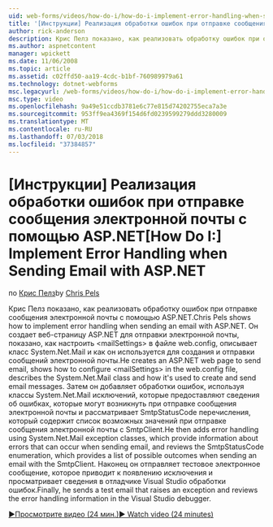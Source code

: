 ```yaml
---
uid: web-forms/videos/how-do-i/how-do-i-implement-error-handling-when-sending-email-with-aspnet
title: '[Инструкции] Реализация обработки ошибок при отправке сообщения электронной почты с помощью ASP.NET | Документация Майкрософт'
author: rick-anderson
description: Крис Пелз показано, как реализовать обработку ошибок при отправке сообщения электронной почты с помощью ASP.NET. Он создает веб-страницу ASP.NET для отправки электронной почты, показано, как настроить & lt....
ms.author: aspnetcontent
manager: wpickett
ms.date: 11/06/2008
ms.topic: article
ms.assetid: c02ffd50-aa19-4cdc-b1bf-760989979a61
ms.technology: dotnet-webforms
msc.legacyurl: /web-forms/videos/how-do-i/how-do-i-implement-error-handling-when-sending-email-with-aspnet
msc.type: video
ms.openlocfilehash: 9a49e51ccdb3781e6c77e815d74202755eca7a3e
ms.sourcegitcommit: 953ff9ea4369f154d6fd0239599279ddd3280009
ms.translationtype: MT
ms.contentlocale: ru-RU
ms.lasthandoff: 07/03/2018
ms.locfileid: "37384857"
---
```

<a name="how-do-i-implement-error-handling-when-sending-email-with-aspnet"></a><span data-ttu-id="c64da-104">[Инструкции] Реализация обработки ошибок при отправке сообщения электронной почты с помощью ASP.NET</span><span class="sxs-lookup"><span data-stu-id="c64da-104">[How Do I:] Implement Error Handling when Sending Email with ASP.NET</span></span>
====================
<span data-ttu-id="c64da-105">по [Крис Пелз](https://twitter.com/chrispels)</span><span class="sxs-lookup"><span data-stu-id="c64da-105">by [Chris Pels](https://twitter.com/chrispels)</span></span>

<span data-ttu-id="c64da-106">Крис Пелз показано, как реализовать обработку ошибок при отправке сообщения электронной почты с помощью ASP.NET.</span><span class="sxs-lookup"><span data-stu-id="c64da-106">Chris Pels shows how to implement error handling when sending an email with ASP.NET.</span></span> <span data-ttu-id="c64da-107">Он создает веб-страницу ASP.NET для отправки электронной почты, показано, как настроить &lt;mailSettings&gt; в файле web.config, описывает класс System.Net.Mail и как он используется для создания и отправки сообщений электронной почты.</span><span class="sxs-lookup"><span data-stu-id="c64da-107">He creates an ASP.NET web page to send email, shows how to configure &lt;mailSettings&gt; in the web.config file, describes the System.Net.Mail class and how it's used to create and send email messages.</span></span> <span data-ttu-id="c64da-108">Затем он добавляет обработки ошибок, используя классы System.Net.Mail исключений, которые предоставляют сведения об ошибках, которые могут возникнуть при отправке сообщения электронной почты и рассматривает SmtpStatusCode перечисления, который содержит список возможных значений при отправке сообщения электронной почты с SmtpClient.</span><span class="sxs-lookup"><span data-stu-id="c64da-108">He then adds error handling using System.Net.Mail exception classes, which provide information about errors that can occur when sending email, and reviews the SmtpStatusCode enumeration, which provides a list of possible outcomes when sending an email with the SmtpClient.</span></span> <span data-ttu-id="c64da-109">Наконец он отправляет тестовое электронное сообщение, которое приводит к появлению исключения и просматривает сведения в отладчике Visual Studio обработки ошибок.</span><span class="sxs-lookup"><span data-stu-id="c64da-109">Finally, he sends a test email that raises an exception and reviews the error handling information in the Visual Studio debugger.</span></span>

[<span data-ttu-id="c64da-110">&#9654;Просмотрите видео (24 мин.)</span><span class="sxs-lookup"><span data-stu-id="c64da-110">&#9654; Watch video (24 minutes)</span></span>](https://channel9.msdn.com/Blogs/ASP-NET-Site-Videos/how-do-i-implement-error-handling-when-sending-email-with-aspnet)
